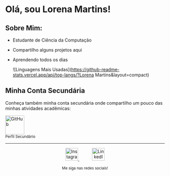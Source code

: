 # Olá, sou Lorena Martins!

## Sobre Mim:

- Estudante de Ciência da Computação
- Compartilho alguns projetos aqui
- Aprendendo todos os dias

  ![Linguagens Mais Usadas](https://github-readme-stats.vercel.app/api/top-langs/?Lorena Martins&layout=compact)


## Minha Conta Secundária
Conheça também minha conta secundária onde compartilho um pouco das minhas atividades acadêmicas:

<a href="https://github.com/LoreMarttins">
    <img src="https://github.githubassets.com/images/modules/logos_page/GitHub-Mark.png" width="60" height="60" alt="GitHub">
</a>
<br><sub>Perfil Secundário</sub>
<br>

---

<p align="center">
    <a href="https://www.instagram.com/lore.marttins?igsh=cno5d3U5ODl3ajE5" style="margin-right: 20px;">
        <img src="https://upload.wikimedia.org/wikipedia/commons/a/a5/Instagram_icon.png" width="40" height="40" alt="Instagram">
    </a>
    <a href="https://www.linkedin.com/in/lorena-martins-53020322b" style="margin-left: 20px;">
        <img src="https://upload.wikimedia.org/wikipedia/commons/c/ca/LinkedIn_logo_initials.png" width="40" height="40" alt="LinkedIn">
    </a>
</p>

<p align="center">
    <sub>Me siga nas redes sociais!</sub>
</p>









